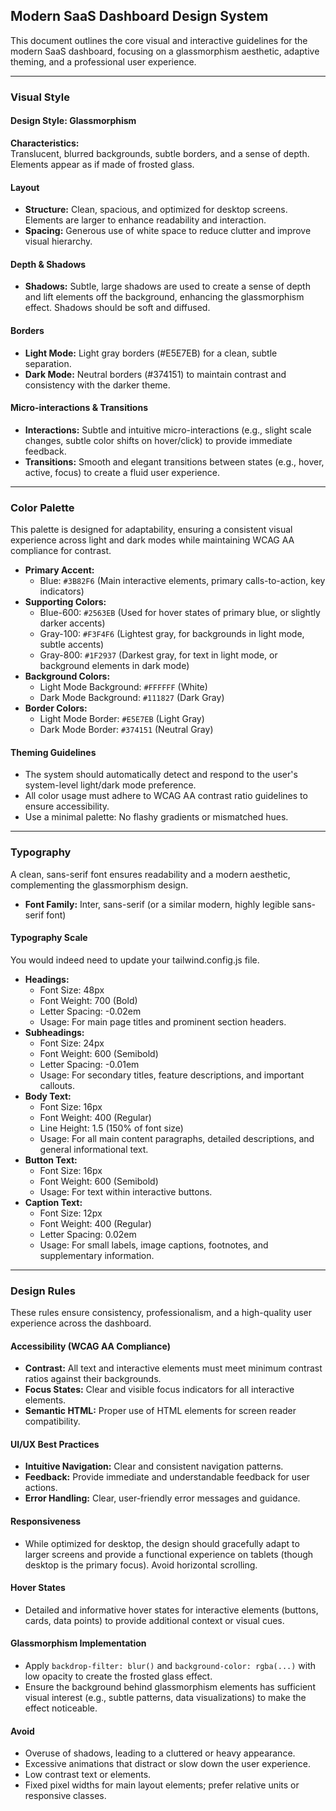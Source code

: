 ## Modern SaaS Dashboard Design System

This document outlines the core visual and interactive guidelines for the modern SaaS dashboard, focusing on a glassmorphism aesthetic, adaptive theming, and a professional user experience.

---

### Visual Style

#### Design Style: Glassmorphism

**Characteristics:**  
Translucent, blurred backgrounds, subtle borders, and a sense of depth. Elements appear as if made of frosted glass.

#### Layout

- **Structure:** Clean, spacious, and optimized for desktop screens. Elements are larger to enhance readability and interaction.
- **Spacing:** Generous use of white space to reduce clutter and improve visual hierarchy.

#### Depth & Shadows

- **Shadows:** Subtle, large shadows are used to create a sense of depth and lift elements off the background, enhancing the glassmorphism effect. Shadows should be soft and diffused.

#### Borders

- **Light Mode:** Light gray borders (#E5E7EB) for a clean, subtle separation.
- **Dark Mode:** Neutral borders (#374151) to maintain contrast and consistency with the darker theme.

#### Micro-interactions & Transitions

- **Interactions:** Subtle and intuitive micro-interactions (e.g., slight scale changes, subtle color shifts on hover/click) to provide immediate feedback.
- **Transitions:** Smooth and elegant transitions between states (e.g., hover, active, focus) to create a fluid user experience.

---

### Color Palette

This palette is designed for adaptability, ensuring a consistent visual experience across light and dark modes while maintaining WCAG AA compliance for contrast.

- **Primary Accent:**
  - Blue: `#3B82F6` (Main interactive elements, primary calls-to-action, key indicators)
- **Supporting Colors:**
  - Blue-600: `#2563EB` (Used for hover states of primary blue, or slightly darker accents)
  - Gray-100: `#F3F4F6` (Lightest gray, for backgrounds in light mode, subtle accents)
  - Gray-800: `#1F2937` (Darkest gray, for text in light mode, or background elements in dark mode)
- **Background Colors:**
  - Light Mode Background: `#FFFFFF` (White)
  - Dark Mode Background: `#111827` (Dark Gray)
- **Border Colors:**
  - Light Mode Border: `#E5E7EB` (Light Gray)
  - Dark Mode Border: `#374151` (Neutral Gray)

#### Theming Guidelines

- The system should automatically detect and respond to the user's system-level light/dark mode preference.
- All color usage must adhere to WCAG AA contrast ratio guidelines to ensure accessibility.
- Use a minimal palette: No flashy gradients or mismatched hues.

---

### Typography

A clean, sans-serif font ensures readability and a modern aesthetic, complementing the glassmorphism design.

- **Font Family:** Inter, sans-serif (or a similar modern, highly legible sans-serif font)

#### Typography Scale

You would indeed need to update your tailwind.config.js file.

- **Headings:**
  - Font Size: 48px
  - Font Weight: 700 (Bold)
  - Letter Spacing: -0.02em
  - Usage: For main page titles and prominent section headers.
- **Subheadings:**
  - Font Size: 24px
  - Font Weight: 600 (Semibold)
  - Letter Spacing: -0.01em
  - Usage: For secondary titles, feature descriptions, and important callouts.
- **Body Text:**
  - Font Size: 16px
  - Font Weight: 400 (Regular)
  - Line Height: 1.5 (150% of font size)
  - Usage: For all main content paragraphs, detailed descriptions, and general informational text.
- **Button Text:**
  - Font Size: 16px
  - Font Weight: 600 (Semibold)
  - Usage: For text within interactive buttons.
- **Caption Text:**
  - Font Size: 12px
  - Font Weight: 400 (Regular)
  - Letter Spacing: 0.02em
  - Usage: For small labels, image captions, footnotes, and supplementary information.

---

### Design Rules

These rules ensure consistency, professionalism, and a high-quality user experience across the dashboard.

#### Accessibility (WCAG AA Compliance)

- **Contrast:** All text and interactive elements must meet minimum contrast ratios against their backgrounds.
- **Focus States:** Clear and visible focus indicators for all interactive elements.
- **Semantic HTML:** Proper use of HTML elements for screen reader compatibility.

#### UI/UX Best Practices

- **Intuitive Navigation:** Clear and consistent navigation patterns.
- **Feedback:** Provide immediate and understandable feedback for user actions.
- **Error Handling:** Clear, user-friendly error messages and guidance.

#### Responsiveness

- While optimized for desktop, the design should gracefully adapt to larger screens and provide a functional experience on tablets (though desktop is the primary focus). Avoid horizontal scrolling.

#### Hover States

- Detailed and informative hover states for interactive elements (buttons, cards, data points) to provide additional context or visual cues.

#### Glassmorphism Implementation

- Apply `backdrop-filter: blur()` and `background-color: rgba(...)` with low opacity to create the frosted glass effect.
- Ensure the background behind glassmorphism elements has sufficient visual interest (e.g., subtle patterns, data visualizations) to make the effect noticeable.

#### Avoid

- Overuse of shadows, leading to a cluttered or heavy appearance.
- Excessive animations that distract or slow down the user experience.
- Low contrast text or elements.
- Fixed pixel widths for main layout elements; prefer relative units or responsive classes.
